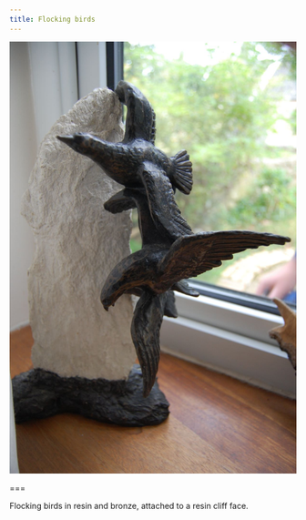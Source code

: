 ```yaml
---
title: Flocking birds
---
```


![Flocking birds](birds.jpg)

===

Flocking birds in resin and bronze, attached to a resin cliff face.